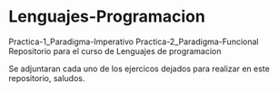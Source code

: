 # Lenguajes-Programacion
Practica-1_Paradigma-Imperativo
Practica-2_Paradigma-Funcional
Repositorio para el curso de Lenguajes de programacion

Se adjuntaran cada uno de los ejercicos dejados para realizar en este repositorio, saludos.
